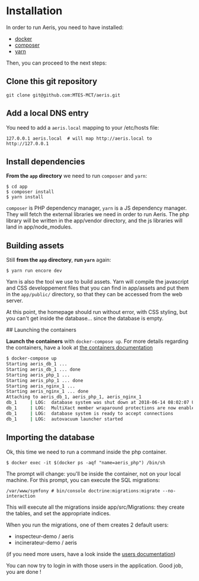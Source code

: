 # Installation

In order to run Aeris, you need to have installed:

 - [docker](https://docs.docker.com/install/)
 - [composer](https://getcomposer.org/)
 - [yarn](https://yarnpkg.com/en/)

Then, you can proceed to the next steps:

## Clone this git repository

```
git clone git@github.com:MTES-MCT/aeris.git
```

## Add a local DNS entry

You need to add a `aeris.local` mapping to your /etc/hosts file:

```
127.0.0.1 aeris.local  # will map http://aeris.local to http://127.0.0.1
```

## Install dependencies

**From the `app` directory** we need to run `composer` and `yarn`:

    $ cd app
    $ composer install
    $ yarn install

`composer` is PHP dependency manager, `yarn` is a JS dependency manager. They will fetch the external libraries we need in order to run Aeris. The php library will be written in the app/vendor directory, and the js libraries will land in app/node_modules.

## Building assets

Still **from the `app` directory**, **run `yarn`** again:

    $ yarn run encore dev

Yarn is also the tool we use to build assets. Yarn will compile the javascript and CSS developpement files that you can find in app/assets and put them in the `app/public/` directory, so that they can be accessed from the web server.

At this point, the homepage should run without error, with CSS styling, but you can't get inside the database... since the database is empty.

## Launching the containers

**Launch the containers** with `docker-compose up`. For more details regarding the containers, have a look at [the containers documentation](./containers.md)

```bash
$ docker-compose up
Starting aeris_db_1 ... 
Starting aeris_db_1 ... done
Starting aeris_php_1 ... 
Starting aeris_php_1 ... done
Starting aeris_nginx_1 ... 
Starting aeris_nginx_1 ... done
Attaching to aeris_db_1, aeris_php_1, aeris_nginx_1
db_1     | LOG:  database system was shut down at 2018-06-14 08:02:07 UTC
db_1     | LOG:  MultiXact member wraparound protections are now enabled
db_1     | LOG:  database system is ready to accept connections
db_1     | LOG:  autovacuum launcher started

```

## Importing the database

Ok, this time we need to run a command inside the php container. 

    $ docker exec -it $(docker ps -aqf "name=aeris_php") /bin/sh

The prompt will change: you'll be inside the container, not on your local machine. For this prompt, you can execute the SQL migrations:

```
/var/www/symfony # bin/console doctrine:migrations:migrate --no-interaction
```

This will execute all the migrations inside app/src/Migrations: they create the tables, and set the appropriate indices.

When you run the migrations, one of them creates 2 default users:

 - inspecteur-demo / aeris
 - incinerateur-demo / aeris

(if you need more users, have a look inside the [users documentation](./creating-users.md))

You can now try to login in with those users in the application. Good job, you are done !
